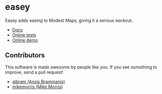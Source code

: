 # easey

Easey adds easing to Modest Maps, giving it a serious workout.

* [Docs](https://github.com/mapbox/easey/wiki)
* [Online tests](http://mapbox.com/easey/test/)
* [Online demo](http://mapbox.com/easey/)

## Contributors

This software is made awesome by people like you. If you see something
to improve, send a pull request!

* [aibram (Ansis Brammanis)](https://github.com/aibram)
* [mikemorris (Mike Morris)](https://github.com/mikemorris)
